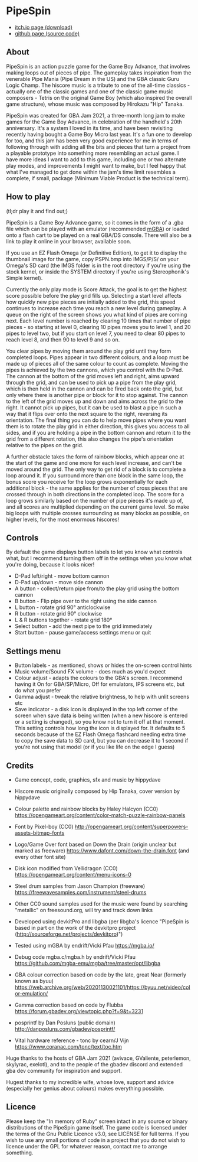 # PipeSpin

* [itch.io page (download)](https://hippydave.itch.io/pipespin)
* [github page (source code)](https://github.com/hippydave/pipespin)

## About

PipeSpin is an action puzzle game for the Game Boy Advance, that involves making loops out of pieces of pipe. The gameplay takes inspiration from the venerable Pipe Mania (Pipe Dream in the US) and the GBA classic Guru Logic Champ. The hiscore music is a tribute to one of the all-time classics - actually one of the classic games and one of the classic game music composers - Tetris on the original Game Boy (which also inspired the overall game structure), whose music was composed by Hirokazu "Hip" Tanaka.

PipeSpin was created for GBA Jam 2021, a three-month long jam to make games for the Game Boy Advance, in celebration of the handheld's 20th anniversary. It's a system I loved in its time, and have been revisiting recently having bought a Game Boy Micro last year. It's a fun one to develop for too, and this jam has been very good experience for me in terms of following through with adding all the bits and pieces that turn a project from a playable prototype into something more resembling an actual game. I have more ideas I want to add to this game, including one or two alternate play modes, and improvements I might want to make, but I feel happy that what I've managed to get done within the jam's time limit resembles a complete, if small, package (Minimum Viable Product is the technical term).

## How to play

(tl;dr play it and find out;)

PipeSpin is a Game Boy Advance game, so it comes in the form of a .gba file which can be played with an emulator (recommended [mGBA](https://mgba.io/)) or loaded onto a flash cart to be played on a real GBA/DS console. There will also be a link to play it online in your browser, available soon.

If you use an EZ Flash Omega (or Definitive Edition), to get it to display the thumbnail image for the game, copy PSPN.bmp into IMGS/P/S/ on your Omega's SD card (the IMGS folder is in the root directory if you're using the stock kernel, or inside the SYSTEM directory if you're using Stereophonik's Simple kernel).

Currently the only play mode is Score Attack, the goal is to get the highest score possible before the play grid fills up. Selecting a start level affects how quickly new pipe pieces are initially added to the grid, this speed continues to increase each time you reach a new level during gameplay. A queue on the right of the screen shows you what kind of pipes are coming next. Each level number is reached by clearing 10 times that number of pipe pieces - so starting at level 0, clearing 10 pipes moves you to level 1, and 20 pipes to level two, but if you start on level 7, you need to clear 80 pipes to reach level 8, and then 90 to level 9 and so on.

You clear pipes by moving them around the play grid until they form completed loops. Pipes appear in two different colours, and a loop must be made up of pieces all of the same colour to count as complete. Moving the pipes is achieved by the two cannons, which you control with the D-Pad. The cannon at the bottom of the grid moves left and right, aims upward through the grid, and can be used to pick up a pipe from the play grid, which is then held in the cannon and can be fired back onto the grid, but only where there is another pipe or block for it to stop against. The cannon to the left of the grid moves up and down and aims across the grid to the right. It cannot pick up pipes, but it can be used to blast a pipe in such a way that it flips over onto the next square to the right, reversing its orientation. The final thing you can do to help move pipes where you want them is to rotate the play grid in either direction, this gives you access to all sides, and if you are holding a pipe in the bottom cannon and return it to the grid from a different rotation, this also changes the pipe's orientation relative to the pipes on the grid.

A further obstacle takes the form of rainbow blocks, which appear one at the start of the game and one more for each level increase, and can't be moved around the grid. The only way to get rid of a block is to complete a loop around it. If you surround more than one block in the same loop, the bonus score you receive for the loop grows exponentially for each additional block - the same applies for the number of cross pieces that are crossed through in both directions in the completed loop. The score for a loop grows similarly based on the number of pipe pieces it's made up of, and all scores are multiplied depending on the current game level. So make big loops with multiple crosses surrounding as many blocks as possible, on higher levels, for the most enormous hiscores!

## Controls

By default the game displays button labels to let you know what controls what, but I recommend turning them off in the settings when you know what you're doing, because it looks nicer!

* D-Pad left/right - move bottom cannon
* D-Pad up/down - move side cannon
* A button - collect/return pipe from/to the play grid using the bottom cannon
* B button - Flip pipe over to the right using the side cannon
* L button - rotate grid 90° anticlockwise
* R button - rotate grid 90° clockwise
* L & R buttons together - rotate grid 180°
* Select button - add the next pipe to the grid immediately
* Start button - pause game/access settings menu or quit

## Settings menu

* Button labels - as mentioned, shows or hides the on-screen control hints
* Music volume/Sound FX volume - does much as you'd expect
* Colour adjust - adapts the colours to the GBA's screen. I recommend having it On for GBA/SP/Micro, Off for emulators, IPS screens etc, but do what you prefer
* Gamma adjust - tweak the relative brightness, to help with unlit screens etc
* Save indicator - a disk icon is displayed in the top left corner of the screen when save data is being written (when a new hiscore is entered or a setting is changed), so you know not to turn it off at that moment. This setting controls how long the icon is displayed for. It defaults to 5 seconds because of the EZ Flash Omega flashcard needing extra time to copy the save data to SD card, but you can decrease it to 1 second if you're not using that model (or if you like life on the edge I guess)

## Credits

* Game concept, code, graphics, sfx and music by hippydave
* Hiscore music originally composed by Hip Tanaka, cover version by hippydave
* Colour palette and rainbow blocks by Haley Halcyon (CC0) https://opengameart.org/content/color-match-puzzle-rainbow-panels
* Font by Pixel-boy (CC0) http://opengameart.org/content/superpowers-assets-bitmap-fonts
* Logo/Game Over font based on Down the Drain (origin unclear but marked as freeware) https://www.dafont.com/down-the-drain.font (and every other font site)
* Disk icon modified from Vellidragon (CC0) https://opengameart.org/content/menu-icons-0
* Steel drum samples from Jason Champion (freeware) https://freewavesamples.com/instrument/steel-drums
* Other CC0 sound samples used for the music were found by searching "metallic" on freesound.org, will try and track down links

* Developed using devkitPro and libgba (per libgba's licence "PipeSpin is based in part on the work of the devkitpro project (http://sourceforge.net/projects/devkitpro)")
* Tested using mGBA by endrift/Vicki Pfau  https://mgba.io/
* Debug code mgba.c/mgba.h by endrift/Vicki Pfau https://github.com/mgba-emu/mgba/tree/master/opt/libgba
* GBA colour correction based on code by the late, great Near (formerly known as byuu) https://web.archive.org/web/20201130021101/https://byuu.net/video/color-emulation/
* Gamma correction based on code by Flubba https://forum.gbadev.org/viewtopic.php?f=9&t=3231
* posprintf by Dan Posluns (public domain) http://danposluns.com/gbadev/posprintf/
* Vital hardware reference - tonc by cearn/J Vijn https://www.coranac.com/tonc/text/toc.htm

Huge thanks to the hosts of GBA Jam 2021 (avivace, GValiente, peterlemon, skylyrac, exelotl), and to the people of the gbadev discord and extended gba dev community for inspiration and support.

Hugest thanks to my incredible wife, whose love, support and advice (especially her genius about colours) makes everything possible.

## Licence

Please keep the "In memory of Ruby" screen intact in any source or binary distributions of the PipeSpin game itself. The game code is licensed under the terms of the Gnu Public Licence v3.0, see LICENSE for full terms. If you wish to use any small portions of code in a project that you do not wish to licence under the GPL for whatever reason, contact me to arrange something.
